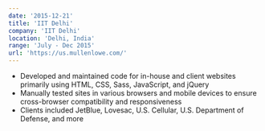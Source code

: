 ```yaml
---
date: '2015-12-21'
title: 'IIT Delhi'
company: 'IIT Delhi'
location: 'Delhi, India'
range: 'July - Dec 2015'
url: 'https://us.mullenlowe.com/'
---
```


- Developed and maintained code for in-house and client websites primarily using HTML, CSS, Sass, JavaScript, and jQuery
- Manually tested sites in various browsers and mobile devices to ensure cross-browser compatibility and responsiveness
- Clients included JetBlue, Lovesac, U.S. Cellular, U.S. Department of Defense, and more
